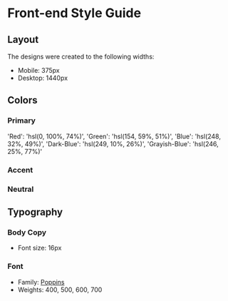 # Front-end Style Guide

## Layout

The designs were created to the following widths:

- Mobile: 375px
- Desktop: 1440px

## Colors

### Primary

'Red': 'hsl(0, 100%, 74%)',
'Green': 'hsl(154, 59%, 51%)',
'Blue': 'hsl(248, 32%, 49%)',
'Dark-Blue': 'hsl(249, 10%, 26%)',
'Grayish-Blue': 'hsl(246, 25%, 77%)'

### Accent


### Neutral


## Typography

### Body Copy

- Font size: 16px

### Font

- Family: [Poppins](https://fonts.google.com/specimen/Poppins)
- Weights: 400, 500, 600, 700
